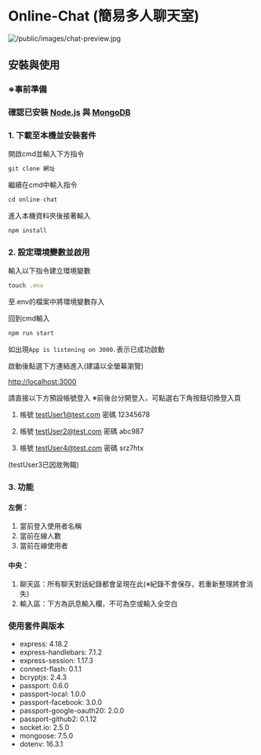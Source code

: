 # Online-Chat (簡易多人聊天室)
![/public/images/chat-preview.jpg]([https://github.com/NeroKuraudius/Beagle-Pos-System/blob/main/public/icon/beagle-index.jpg?raw=true](https://github.com/NeroKuraudius/online-chat/blob/main/public/image/%E8%81%8A%E5%A4%A9%E5%AE%A4.jpg?raw=true))

## 安裝與使用

### ※事前準備
### 確認已安裝 [Node.js](https://nodejs.org/zh-tw/download) 與 [MongoDB](https://www.mongodb.com/zh-cn)


### 1. 下載至本機並安裝套件
開啟cmd並輸入下方指令
```js
git clone 網址
```
繼續在cmd中輸入指令
```js
cd online-chat
```
進入本機資料夾後接著輸入
```js
npm install
```

### 2. 設定環境變數並啟用
輸入以下指令建立環境變數
```js
touch .env
```
至.env的檔案中將環境變數存入

回到cmd輸入
```js
npm run start
```
如出現`App is listening on 3000.`表示已成功啟動

啟動後點選下方連結進入(建議以全螢幕瀏覽)

[http://localhost:3000](http://localhost:3000)

請直接以下方預設帳號登入
※前後台分開登入，可點選右下角按鈕切換登入頁

1. 帳號 testUser1@test.com  密碼 12345678

2. 帳號 testUser2@test.com  密碼 abc987

3. 帳號 testUser4@test.com  密碼 srz7htx

(testUser3已因故殉職)



### 3. 功能

#### 左側：
1. 當前登入使用者名稱
2. 當前在線人數
3. 當前在線使用者

#### 中央：
1. 聊天區：所有聊天對話紀錄都會呈現在此(※紀錄不會保存，若重新整理將會消失)
2. 輸入區：下方為訊息輸入欄，不可為空或輸入全空白


### 使用套件與版本
- express: 4.18.2
- express-handlebars: 7.1.2
- express-session: 1.17.3
- connect-flash: 0.1.1
- bcryptjs: 2.4.3
- passport: 0.6.0
- passport-local: 1.0.0
- passport-facebook: 3.0.0
- passport-google-oauth20: 2.0.0
- passport-github2: 0.1.12
- socket.io: 2.5.0
- mongoose: 7.5.0
- dotenv: 16.3.1

